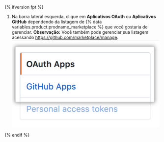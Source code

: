 {% ifversion fpt %}
1. Na barra lateral esquerda, clique em **Aplicativos OAuth** ou **Aplicativos GitHub** dependendo da listagem de {% data variables.product.prodname_marketplace %} que você gostaria de gerenciar. **Observação:** Você também pode gerenciar sua listagem acessando https://github.com/marketplace/manage. ![Seleção do tipo de aplicativo](/assets/images/settings/apps_choose_app.png)

{% endif %}
